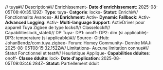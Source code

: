// tuya#// Description#// Enrichissement- **Date d'enrichissement**: 2025-08-05T08:40:35.129Z- **Type**: tuya- **Catgorie**: locks- **Statut**:  Enrichi#// Fonctionnalits Avances- **AI Enrichment**: Activ- **Dynamic Fallback**: Activ- **Advanced Logging**: Activ- **Multi-language Support**: ActivDriver pour appareil Tuya Zigbee de type locks#// Classelock#// Capabilitieslock_state#// DP Tuya- DP1: onoff- DP2: dim (si applicable)- DP3: temperature (si applicable)#// Source- GitHub: JohanBendz/com.tuya.zigbee- Forum: Homey Community- Dernire MAJ: 2025-08-05T08:15:32.152Z#// Limitations- Aucune limitation connue#// Statut Fonctionnel et test#// Heuristique Applique- **Capabilities dduites**: onoff- **Classe dduite**: lock- **Date d'application**: 2025-08-05T09:03:46.284Z- **Statut**:  Partiellement dduit